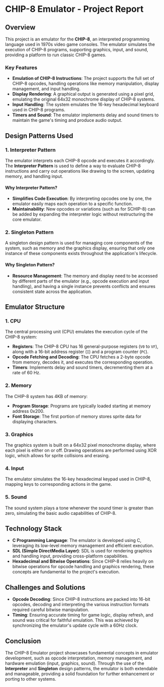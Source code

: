 # CHIP-8 Emulator - Project Report

## Overview
This project is an emulator for the **CHIP-8**, an interpreted programming language used in 1970s video game consoles. The emulator simulates the execution of CHIP-8 programs, supporting graphics, input, and sound, providing a platform to run classic CHIP-8 games.

### Key Features
- **Emulation of CHIP-8 Instructions**: The project supports the full set of CHIP-8 opcodes, handling operations like memory manipulation, display management, and input handling.
- **Display Rendering**: A graphical output is generated using a pixel grid, emulating the original 64x32 monochrome display of CHIP-8 systems.
- **Input Handling**: The system emulates the 16-key hexadecimal keyboard used in CHIP-8 programs.
- **Timers and Sound**: The emulator implements delay and sound timers to maintain the game's timing and produce audio output.

## Design Patterns Used

### 1. Interpreter Pattern
The emulator interprets each CHIP-8 opcode and executes it accordingly. The **Interpreter Pattern** is used to define a way to evaluate CHIP-8 instructions and carry out operations like drawing to the screen, updating memory, and handling input.

#### Why Interpreter Pattern?
- **Simplifies Code Execution**: By interpreting opcodes one by one, the emulator easily maps each operation to a specific function.
- **Maintainability**: New opcodes or variations (such as for SCHIP-8) can be added by expanding the interpreter logic without restructuring the core emulator.

### 2. Singleton Pattern
A singleton design pattern is used for managing core components of the system, such as memory and the graphics display, ensuring that only one instance of these components exists throughout the application's lifecycle.

#### Why Singleton Pattern?
- **Resource Management**: The memory and display need to be accessed by different parts of the emulator (e.g., opcode execution and input handling), and having a single instance prevents conflicts and ensures consistent state across the application.

## Emulator Structure

### 1. **CPU**
The central processing unit (CPU) emulates the execution cycle of the CHIP-8 system:
- **Registers**: The CHIP-8 CPU has 16 general-purpose registers (`V0` to `VF`), along with a 16-bit address register (`I`) and a program counter (`PC`).
- **Opcode Fetching and Decoding**: The CPU fetches a 2-byte opcode from memory, decodes it, and executes the corresponding operation.
- **Timers**: Implements delay and sound timers, decrementing them at a rate of 60 Hz.

### 2. **Memory**
The CHIP-8 system has 4KB of memory:
- **Program Storage**: Programs are typically loaded starting at memory address 0x200.
- **Font Storage**: The first portion of memory stores sprite data for displaying characters.

### 3. **Graphics**
The graphics system is built on a 64x32 pixel monochrome display, where each pixel is either on or off. Drawing operations are performed using XOR logic, which allows for sprite collisions and erasing.

### 4. **Input**
The emulator simulates the 16-key hexadecimal keypad used in CHIP-8, mapping keys to corresponding actions in the game.

### 5. **Sound**
The sound system plays a tone whenever the sound timer is greater than zero, simulating the basic audio capabilities of CHIP-8.

## Technology Stack
- **C Programming Language**: The emulator is developed using C, leveraging its low-level memory management and efficient execution.
- **SDL (Simple DirectMedia Layer)**: SDL is used for rendering graphics and handling input, providing cross-platform capabilities.
- **Hexadecimal and Bitwise Operations**: Since CHIP-8 relies heavily on bitwise operations for opcode handling and graphics rendering, these concepts are fundamental to the project's execution.

## Challenges and Solutions
- **Opcode Decoding**: Since CHIP-8 instructions are packed into 16-bit opcodes, decoding and interpreting the various instruction formats required careful bitwise manipulation.
- **Timing**: Ensuring accurate timing for game logic, display refresh, and sound was critical for faithful emulation. This was achieved by synchronizing the emulator's update cycle with a 60Hz clock.

## Conclusion
The CHIP-8 Emulator project showcases fundamental concepts in emulator development, such as opcode interpretation, memory management, and hardware emulation (input, graphics, sound). Through the use of the **Interpreter** and **Singleton** design patterns, the emulator is both extendable and manageable, providing a solid foundation for further enhancement or porting to other systems.
